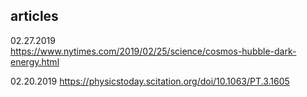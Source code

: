 ## articles

02.27.2019  
https://www.nytimes.com/2019/02/25/science/cosmos-hubble-dark-energy.html

02.20.2019
https://physicstoday.scitation.org/doi/10.1063/PT.3.1605
